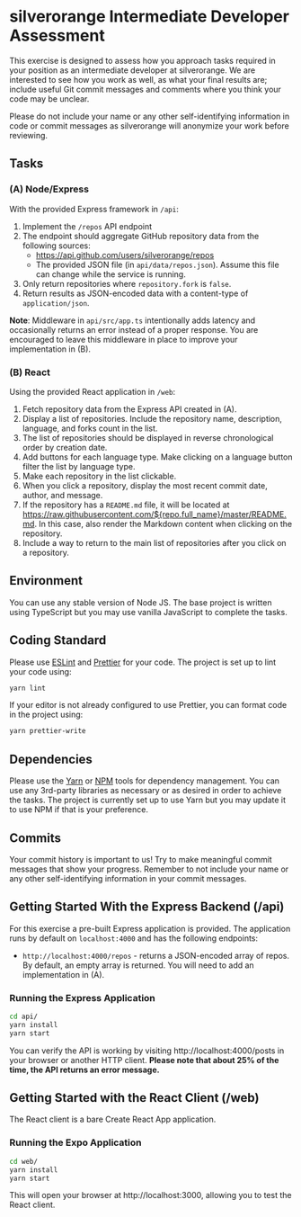 silverorange Intermediate Developer Assessment
==============================================

This exercise is designed to assess how you approach tasks required in your
position as an intermediate developer at silverorange. We are interested to see
how you work as well, as what your final results are; include useful Git commit
messages and comments where you think your code may be unclear.

Please do not include your name or any other self-identifying information in
code or commit messages as silverorange will anonymize your work before
reviewing.

Tasks
-----
### (A) Node/Express

With the provided Express framework in `/api`:

 1. Implement the `/repos` API endpoint
 2. The endpoint should aggregate GitHub repository data from the
following sources:
    - https://api.github.com/users/silverorange/repos
    - The provided JSON file (in `api/data/repos.json`). Assume this file can
      change while the service is running.
 3. Only return repositories where `repository.fork` is `false`.
 4. Return results as JSON-encoded data with a content-type of
    `application/json`.

**Note**: Middleware in `api/src/app.ts` intentionally adds latency and
occasionally returns an error instead of a proper response. You are encouraged
to leave this middleware in place to improve your implementation in (B).

### (B) React

Using the provided React application in `/web`:

 1. Fetch repository data from the Express API created in (A).
 2. Display a list of repositories. Include the repository name, description,
    language, and forks count in the list.
 3. The list of repositories should be displayed in reverse chronological order
    by creation date.
 4. Add buttons for each language type. Make clicking on a language button
    filter the list by language type.
 5. Make each repository in the list clickable.
 6. When you click a repository, display the most recent commit date, author,
    and message.
 6. If the repository has a `README.md` file, it will be located at
    https://raw.githubusercontent.com/${repo.full_name}/master/README.md. In
    this case, also render the Markdown content when clicking on the repository.
 7. Include a way to return to the main list of repositories after you click on
    a repository.

Environment
-----------
You can use any stable version of Node JS. The base project is written using
TypeScript but you may use vanilla JavaScript to complete the tasks.

Coding Standard
---------------
Please use [ESLint](https://eslint.org/) and [Prettier](https://prettier.io/)
for your code. The project is set up to lint your code using:
```sh
yarn lint
```

If your editor is not already configured to use Prettier, you can format code
in the project using:
```sh
yarn prettier-write
```

Dependencies
------------
Please use the [Yarn](https://yarnpkg.com/) or
[NPM](https://docs.npmjs.com/cli/npm) tools for dependency
management. You can use any 3rd-party libraries as necessary or as desired in
order to achieve the tasks. The project is currently set up to use Yarn but
you may update it to use NPM if that is your preference.

Commits
-------
Your commit history is important to us! Try to make meaningful commit messages
that show your progress. Remember to not include your name or any other
self-identifying information in your commit messages.

Getting Started With the Express Backend (/api)
-----------------------------------------------
For this exercise a pre-built Express application is provided. The application
runs by default on `localhost:4000` and has the following endpoints:

 - `http://localhost:4000/repos` - returns a JSON-encoded array of repos. By
   default, an empty array is returned. You will need to add an implementation
   in (A).

### Running the Express Application

```sh
cd api/
yarn install
yarn start
```

You can verify the API is working by visiting http://localhost:4000/posts in
your browser or another HTTP client. **Please note that about 25% of the time,
the API returns an error message.**

Getting Started with the React Client (/web)
------------------------------------------------
The React client is a bare Create React App application.

### Running the Expo Application

```sh
cd web/
yarn install
yarn start
```

This will open your browser at http://localhost:3000, allowing you to test the
React client.

